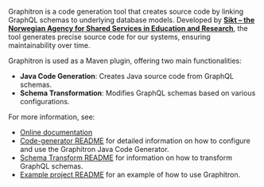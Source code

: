 Graphitron is a code generation tool that creates source code by linking GraphQL schemas to underlying database models.
Developed by **<a href="https://www.sikt.no"> Sikt – the Norwegian Agency for Shared Services in Education and Research</a>**,
the tool generates precise source code for our systems, ensuring maintainability over time.

Graphitron is used as a Maven plugin, offering two main functionalities:
-   **Java Code Generation**: Creates Java source code from GraphQL schemas.
-   **Schema Transformation**: Modifies GraphQL schemas based on various configurations.

For more information, see:
-   [Online documentation](https://graphitron.sokrates.edupaas.no/)
-   [Code-generator README](./graphitron-codegen-parent/graphitron-java-codegen/README.md) for detailed information on how to configure and use the Graphitron Java Code Generator.
-   [Schema Transform README](./graphitron-schema-transform/README.md) for information on how to transform GraphQL schemas.
-   [Example project README](./graphitron-example/README.md) for an example of how to use Graphitron.
